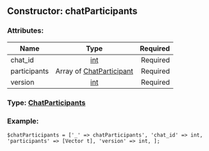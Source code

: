 ## Constructor: chatParticipants  

### Attributes:

| Name     |    Type       | Required |
|----------|:-------------:|---------:|
|chat\_id|[int](../types/int.md) | Required|
|participants|Array of [ChatParticipant](../types/ChatParticipant.md) | Required|
|version|[int](../types/int.md) | Required|



### Type: [ChatParticipants](../types/ChatParticipants.md)


### Example:

```
$chatParticipants = ['_' => chatParticipants', 'chat_id' => int, 'participants' => [Vector t], 'version' => int, ];
```